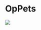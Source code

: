 # OpPets
[![](https://jitpack.io/v/ThisKarolGajda/OpPets.svg)](https://jitpack.io/#ThisKarolGajda/OpPets)
